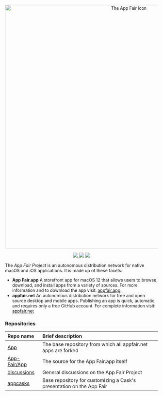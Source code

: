 <p align="center">
<a alt="Download the App Fair app for macOS 12" href="https://appfair.app"><img alt="The App Fair icon" align="center" style="height: 20vh;" src="https://appfair.net/appfair-icon.svg" /></a>
</p>
<p align="center">
   <a href="https://discord.gg/ZrnGQP6p3d">
    <img src="https://img.shields.io/discord/959553736450142268?color=7489d5&logo=discord&logoColor=ffffff" />
  </a>
  <img src="https://img.shields.io/static/v1?label=Status&message=Development+(beta)&color=darkred">
  <img src="https://img.shields.io/static/v1?label=License&message=AGPL+3.0&color=forestgreen">
</p>

The *App Fair Project* is an autonomous distribution network for native macOS and iOS applications. 
It is made up of these facets:

 * **App Fair.app** A storefront app for macOS 12 that allows users to browse, download, and install apps from a variety of sources. For more information and to download the app visit: [appfair.app](https://appfair.app).
 * **appfair.net** An autonomous distribution network for free and open source desktop and mobile apps. Publishing an app is quick, automatic, and requires only a free GitHub account. For complete information visit: [appfair.net](https://appfair.net)

### Repositories

| Repo name | Brief description |
| :--- | :--- |
| [App](https://github.com/appfair/App) | The base repository from which all appfair.net apps are forked |
| [App-Fair/App](https://github.com/App-Fair/App) | The source for the App Fair.app itself |
| [discussions](https://github.com/appfair/discussions) | General discussions on the App Fair Project |
| [appcasks](https://github.com/appfair/appcasks) | Base repository for customizing a Cask's presentation on the App Fair |
